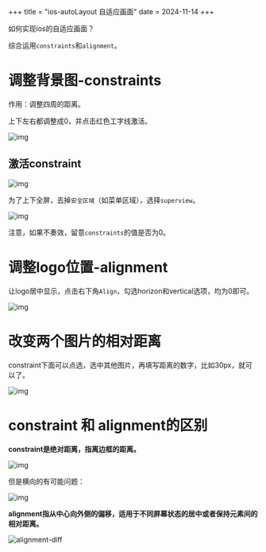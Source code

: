 +++
title = "ios-autoLayout 自适应画面"
date = 2024-11-14
+++

如何实现ios的自适应画面？

综合运用`constraints`和`alignment`。

# 调整背景图-constraints

作用：调整四周的距离。

上下左右都调整成0，并点击红色工字线激活。

![img](https://linxz-aliyun.oss-cn-shenzhen.aliyuncs.com/images/202411141134324.png)

## 激活constraint

![img](https://linxz-aliyun.oss-cn-shenzhen.aliyuncs.com/images/202411141137548.png)

为了上下全屏，去掉`安全区域`（如菜单区域），选择`superview`。

![img](https://linxz-aliyun.oss-cn-shenzhen.aliyuncs.com/images/202411141145465.png)

注意，如果不奏效，留意`constraints`的值是否为0。

# 调整logo位置-alignment

让logo居中显示，点击右下角`Align`，勾选horizon和vertical选项，均为0即可。

![img](https://linxz-aliyun.oss-cn-shenzhen.aliyuncs.com/images/202411141412458.png)

# 改变两个图片的相对距离

constraint下面可以点选，选中其他图片，再填写距离的数字，比如30px，就可以了。

![img](https://linxz-aliyun.oss-cn-shenzhen.aliyuncs.com/images/202411141424916.png)


# constraint 和 alignment的区别

**constraint是绝对距离，指离边框的距离。**

![img](https://linxz-aliyun.oss-cn-shenzhen.aliyuncs.com/images/202411141416506.png)

但是横向的有可能问题：

![img](https://linxz-aliyun.oss-cn-shenzhen.aliyuncs.com/images/202411141416638.png)

**alignment指从中心向外侧的偏移，适用于不同屏幕状态的居中或者保持元素间的相对距离。**

![alignment-diff](https://linxz-aliyun.oss-cn-shenzhen.aliyuncs.com/images/202411141418480.png)
